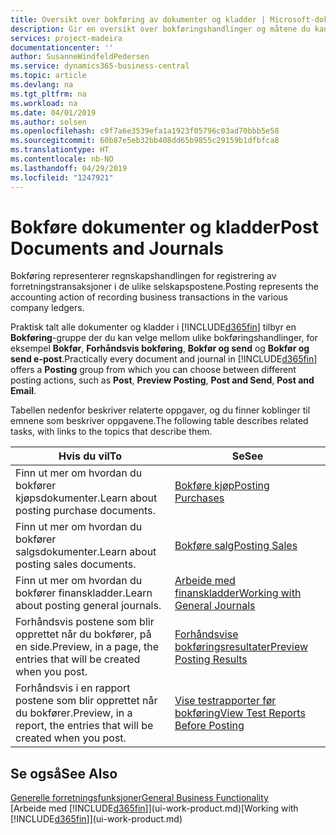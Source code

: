 ```yaml
---
title: Oversikt over bokføring av dokumenter og kladder | Microsoft-dokumentasjon
description: Gir en oversikt over bokføringshandlinger og måtene du kan bokføre dokumenter og kladder på.
services: project-madeira
documentationcenter: ''
author: SusanneWindfeldPedersen
ms.service: dynamics365-business-central
ms.topic: article
ms.devlang: na
ms.tgt_pltfrm: na
ms.workload: na
ms.date: 04/01/2019
ms.author: solsen
ms.openlocfilehash: c9f7a6e3539efa1a1923f05796c03ad70bbb5e58
ms.sourcegitcommit: 60b87e5eb32bb408dd65b9855c29159b1dfbfca8
ms.translationtype: HT
ms.contentlocale: nb-NO
ms.lasthandoff: 04/29/2019
ms.locfileid: "1247921"
---
```

# <a name="post-documents-and-journals"></a><span data-ttu-id="b528c-103">Bokføre dokumenter og kladder</span><span class="sxs-lookup"><span data-stu-id="b528c-103">Post Documents and Journals</span></span>
<span data-ttu-id="b528c-104">Bokføring representerer regnskapshandlingen for registrering av forretningstransaksjoner i de ulike selskapspostene.</span><span class="sxs-lookup"><span data-stu-id="b528c-104">Posting represents the accounting action of recording business transactions in the various company ledgers.</span></span>

<span data-ttu-id="b528c-105">Praktisk talt alle dokumenter og kladder i [!INCLUDE[d365fin](includes/d365fin_md.md)] tilbyr en **Bokføring**-gruppe der du kan velge mellom ulike bokføringshandlinger, for eksempel **Bokfør**, **Forhåndsvis bokføring**, **Bokfør og send** og **Bokfør og send e-post**.</span><span class="sxs-lookup"><span data-stu-id="b528c-105">Practically every document and journal in [!INCLUDE[d365fin](includes/d365fin_md.md)] offers a **Posting** group from which you can choose between different posting actions, such as **Post**, **Preview Posting**, **Post and Send**, **Post and Email**.</span></span>

<span data-ttu-id="b528c-106">Tabellen nedenfor beskriver relaterte oppgaver, og du finner koblinger til emnene som beskriver oppgavene.</span><span class="sxs-lookup"><span data-stu-id="b528c-106">The following table describes related tasks, with links to the topics that describe them.</span></span>

| <span data-ttu-id="b528c-107">Hvis du vil</span><span class="sxs-lookup"><span data-stu-id="b528c-107">To</span></span> | <span data-ttu-id="b528c-108">Se</span><span class="sxs-lookup"><span data-stu-id="b528c-108">See</span></span> |
| --- | --- |
| <span data-ttu-id="b528c-109">Finn ut mer om hvordan du bokfører kjøpsdokumenter.</span><span class="sxs-lookup"><span data-stu-id="b528c-109">Learn about posting purchase documents.</span></span> |[<span data-ttu-id="b528c-110">Bokføre kjøp</span><span class="sxs-lookup"><span data-stu-id="b528c-110">Posting Purchases</span></span>](ui-post-purchases.md) |
| <span data-ttu-id="b528c-111">Finn ut mer om hvordan du bokfører salgsdokumenter.</span><span class="sxs-lookup"><span data-stu-id="b528c-111">Learn about posting sales documents.</span></span> |[<span data-ttu-id="b528c-112">Bokføre salg</span><span class="sxs-lookup"><span data-stu-id="b528c-112">Posting Sales</span></span>](ui-post-sales.md) |
| <span data-ttu-id="b528c-113">Finn ut mer om hvordan du bokfører finanskladder.</span><span class="sxs-lookup"><span data-stu-id="b528c-113">Learn about posting general journals.</span></span> |[<span data-ttu-id="b528c-114">Arbeide med finanskladder</span><span class="sxs-lookup"><span data-stu-id="b528c-114">Working with General Journals</span></span>](ui-work-general-journals.md) |
| <span data-ttu-id="b528c-115">Forhåndsvis postene som blir opprettet når du bokfører, på en side.</span><span class="sxs-lookup"><span data-stu-id="b528c-115">Preview, in a page, the entries that will be created when you post.</span></span> |[<span data-ttu-id="b528c-116">Forhåndsvise bokføringsresultater</span><span class="sxs-lookup"><span data-stu-id="b528c-116">Preview Posting Results</span></span>](ui-how-preview-post-results.md) |
| <span data-ttu-id="b528c-117">Forhåndsvis i en rapport postene som blir opprettet når du bokfører.</span><span class="sxs-lookup"><span data-stu-id="b528c-117">Preview, in a report, the entries that will be created when you post.</span></span> |[<span data-ttu-id="b528c-118">Vise testrapporter før bokføring</span><span class="sxs-lookup"><span data-stu-id="b528c-118">View Test Reports Before Posting</span></span>](ui-how-view-test-reports-posting.md) |

## <a name="see-also"></a><span data-ttu-id="b528c-119">Se også</span><span class="sxs-lookup"><span data-stu-id="b528c-119">See Also</span></span>
[<span data-ttu-id="b528c-120">Generelle forretningsfunksjoner</span><span class="sxs-lookup"><span data-stu-id="b528c-120">General Business Functionality</span></span>](ui-across-business-areas.md)  
<span data-ttu-id="b528c-121">[Arbeide med [!INCLUDE[d365fin](includes/d365fin_md.md)]](ui-work-product.md)</span><span class="sxs-lookup"><span data-stu-id="b528c-121">[Working with [!INCLUDE[d365fin](includes/d365fin_md.md)]](ui-work-product.md)</span></span>

